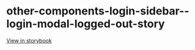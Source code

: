 # other-components-login-sidebar--login-modal-logged-out-story

[View in storybook](https://raw.githack.com/Independent-Digital-News-and-Media-Ltd/indy100-pwamp-sb/PR-422-sb/index.html?path=/story/other-components-login-sidebar--login-modal-logged-out-story)